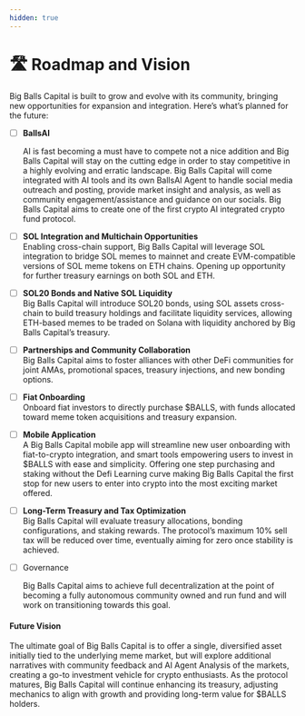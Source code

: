 ```yaml
---
hidden: true
---
```


# 🛣️ Roadmap and Vision

Big Balls Capital is built to grow and evolve with its community, bringing new opportunities for expansion and integration. Here’s what’s planned for the future:

*   [ ] **BallsAI**&#x20;

    AI is fast becoming a must have to compete not a nice addition and Big Balls Capital will stay on the cutting edge in order to stay competitive in a highly evolving and erratic landscape.  Big Balls Capital will come integrated with AI tools and its own BallsAI Agent to handle social media outreach and posting, provide market insight and analysis, as well as community engagement/assistance and guidance on our socials.  Big Balls Capital aims to create one of the first crypto AI integrated crypto fund protocol.
* [ ] **SOL Integration and Multichain Opportunities**\
  Enabling cross-chain support, Big Balls Capital will leverage SOL integration to bridge SOL memes to mainnet and create EVM-compatible versions of SOL meme tokens on ETH chains. Opening up opportunity for further treasury earnings on both SOL and ETH.
* [ ] **SOL20 Bonds and Native SOL Liquidity**\
  Big Balls Capital will introduce SOL20 bonds, using SOL assets cross-chain to build treasury holdings and facilitate liquidity services, allowing ETH-based memes to be traded on Solana with liquidity anchored by Big Balls Capital’s treasury.
* [ ] **Partnerships and Community Collaboration**\
  Big Balls Capital aims to foster alliances with other DeFi communities for joint AMAs, promotional spaces, treasury injections, and new bonding options.
* [ ] **Fiat Onboarding**\
  Onboard fiat investors to directly purchase $BALLS, with funds allocated toward meme token acquisitions and treasury expansion.
* [ ] **Mobile Application**\
  A Big Balls Capital mobile app will streamline new user onboarding with fiat-to-crypto integration,  and smart tools empowering users to invest in $BALLS with ease and simplicity. Offering one step purchasing and staking without the Defi Learning curve making Big Balls Capital the first stop for new users to enter into crypto into the most exciting market offered.
* [ ] **Long-Term Treasury and Tax Optimization**\
  Big Balls Capital will evaluate treasury allocations, bonding configurations, and staking rewards. The protocol’s maximum 10% sell tax will be reduced over time, eventually aiming for zero once stability is achieved.
*   [ ] Governance

    Big Balls Capital aims to achieve full decentralization at the point of becoming a fully autonomous community owned and run fund and will work on transitioning towards this goal.

#### **Future Vision**

The ultimate goal of Big Balls Capital is to offer a single, diversified asset initially tied to the underlying meme market, but will explore additional narratives with community feedback and AI Agent Analysis of the markets, creating a go-to investment vehicle for crypto enthusiasts. As the protocol matures, Big Balls Capital will continue enhancing its treasury, adjusting mechanics to align with growth and providing long-term value for $BALLS holders.
